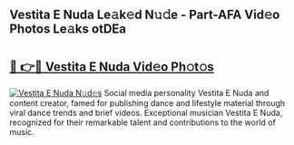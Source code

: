 ## Vestita E Nuda Le𝚊k𝚎d N𝚞𝚍e - Part-AFA Vid𝚎o Photos Le𝚊ks otDEa

# <h2><a href="http://fbezxm6.evod.top/?m=Vestita+E+Nuda">🔗 👉🔴 Vestita E Nuda Vid𝚎o Ph𝚘t𝚘s</a></h2>

[![Vestita E Nuda N𝚞d𝚎s](https://i.imgur.com/8V9OHl7.gif)](http://fbezxm6.evod.top/?m=Vestita+E+Nuda)
Social media personality Vestita E Nuda and content creator, famed for publishing dance and lifestyle material through viral dance trends and brief videos. Exceptional musician Vestita E Nuda, recognized for their remarkable talent and contributions to the world of music. 
